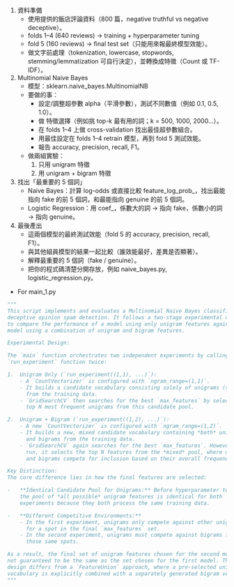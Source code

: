 1. 資料準備
    - 使用提供的飯店評論資料（800 篇，negative truthful vs negative deceptive）。
    - folds 1–4 (640 reviews) → training + hyperparameter tuning
    - fold 5 (160 reviews) → final test set（只能用來報最終模型效能）。
    - 做文字前處理（tokenization, lowercase, stopwords, stemming/lemmatization 可自行決定），並轉換成特徵（Count 或 TF-IDF）。
2. Multinomial Naive Bayes
    - 模型：sklearn.naive_bayes.MultinomialNB
    - 要做的事：
        - 設定/調整超參數 alpha（平滑參數），測試不同數值（例如 0.1, 0.5, 1.0）。
        - 做 特徵選擇（例如挑 top-k 最有用的詞；k = 500, 1000, 2000…）。
        - 在 folds 1–4 上做 cross-validation 找出最佳超參數組合。
        - 用最佳設定在 folds 1–4 retrain 模型，再到 fold 5 測試效能。
        - 報告 accuracy, precision, recall, F1。
    - 做兩組實驗：
        1. 只用 unigram 特徵
        2. 用 unigram + bigram 特徵
3. 找出「最重要的 5 個詞」
    - Naive Bayes：計算 log-odds 或直接比較 feature_log_prob_，找出最能指向 fake 的前 5 個詞，和最能指向 genuine 的前 5 個詞。
    - Logistic Regression：用 coef_，係數大的詞 → 指向 fake，係數小的詞 → 指向 genuine。
4. 最後產出
    - 這兩個模型的最終測試效能（fold 5 的 accuracy, precision, recall, F1）。
    - 與其他組員模型的結果一起比較（誰效能最好，差異是否顯著）。
    - 解釋最重要的 5 個詞（fake / genuine）。
    - 把你的程式碼清楚分開存放，例如 naive_bayes.py, logistic_regression.py。


- For main_1.py
```python
"""
This script implements and evaluates a Multinomial Naive Bayes classifier for
deceptive opinion spam detection. It follows a two-stage experimental design
to compare the performance of a model using only unigram features against a
model using a combination of unigram and bigram features.

Experimental Design:

The `main` function orchestrates two independent experiments by calling the
`run_experiment` function twice:

1.  Unigram Only (`run_experiment((1,1), ...)`):
    - A `CountVectorizer` is configured with `ngram_range=(1,1)`.
    - It builds a candidate vocabulary consisting solely of unigrams (single words)
      from the training data.
    - `GridSearchCV` then searches for the best `max_features` by selecting the
      top N most frequent unigrams from this candidate pool.

2.  Unigram + Bigram (`run_experiment((1,2), ...)`):
    - A new `CountVectorizer` is configured with `ngram_range=(1,2)`.
    - It builds a new, mixed candidate vocabulary containing *both* unigrams
      and bigrams from the training data.
    - `GridSearchCV` again searches for the best `max_features`. However, in this
      run, it selects the top N features from the *mixed* pool, where unigrams
      and bigrams compete for inclusion based on their overall frequency.

Key Distinction:
The core difference lies in how the final features are selected:

-   **Identical Candidate Pool for Unigrams:** Before hyperparameter tuning,
    the pool of *all possible* unigram features is identical for both
    experiments because they both process the same training data.

-   **Different Competitive Environments:**
    - In the first experiment, unigrams only compete against other unigrams
      for a spot in the final `max_features` set.
    - In the second experiment, unigrams must compete against bigrams for
      those same spots.

As a result, the final set of unigram features chosen for the second model is
not guaranteed to be the same as the set chosen for the first model. This
design differs from a `FeatureUnion` approach, where a pre-selected unigram
vocabulary is explicitly combined with a separately generated bigram vocabulary.
"""
```